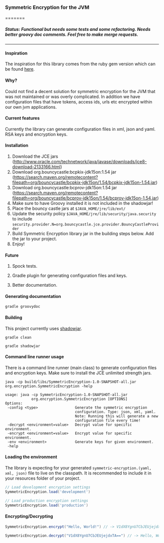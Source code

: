 ### Symmetric Encryption for the JVM
=======

##### Status: Functional but needs some tests and some refactoring. Needs better groovy doc comments. Feel free to make merge requests.
-----------

#### Inspiration

The inspiration for this library comes from the ruby gem version which can be found [here](https://github.com/rocketjob/symmetric-encryption).

#### Why?

Could not find a decent solution for symmetric encryption for the JVM that was not maintained or was overly complicated.
In addition we have configuration files that have tokens, access ids, urls etc encrypted within our own jvm applications.

#### Current features

Currently the library can generate configuration files in xml, json and yaml. RSA keys and encryption keys.
 
#### Installation

1. Download the JCE jars (http://www.oracle.com/technetwork/java/javase/downloads/jce8-download-2133166.html)
2. Download org.bouncycastle:bcpkix-jdk15on:1.54 jar (https://search.maven.org/remotecontent?filepath=org/bouncycastle/bcpkix-jdk15on/1.54/bcpkix-jdk15on-1.54.jar)
3. Download org.bouncycastle:bcprov-jdk15on:1.54 jar (https://search.maven.org/remotecontent?filepath=org/bouncycastle/bcprov-jdk15on/1.54/bcprov-jdk15on-1.54.jar)
4. Make sure to have Groovy installed it is not included in the shadowjar!
5. Place the bouncy castle jars at `$JAVA_HOME/jre/lib/ext/`
6. Update the security policy `$JAVA_HOME/jre/lib/security/java.security` to include `security.provider.N=org.bouncycastle.jce.provider.BouncyCastleProvider`
7. Build Symmetric Encryption library jar in the building steps below. Add the jar to your project.
8. Enjoy!

#### Future

1. Spock tests.

2. Gradle plugin for generating configuration files and keys.

3. Better documentation.

#### Generating documentation

```
gradle groovydoc
```

#### Building

This project currently uses [shadowjar](https://github.com/johnrengelman/shadow).

```
gradle clean

gradle shadowjar
```
 
#### Command line runner usage

There is a command line runner (main class) to generate configuration files and encryption keys. 
Make sure to install the JCE unlimited strength jars.

```
java -cp build/libs/SymmetricEncryption-1.0-SNAPSHOT-all.jar org.encryption.SymmetricEncryption -help

usage: java -cp SymmetricEncryption-1.0-SNAPSHOT-all.jar
            org.encryption.SymmetricEncryption [OPTIONS]
Options:
 -config <type>                 Generate the symmetric encryption
                                configuration. Type: json, xml, yaml.
                                Note: Running this will generate a new
                                configuration file every time!
 -decrypt <environment=value>   Decrypt value for specific environment.
 -encrypt <environment=value>   Encrypt value for specific environment.
 -env <environment>             Generate keys for given environment.
 -help
```


#### Loading the environment
 
The library is expecting for your generated `symmetric-encryption.(yaml, xml, json)` file to live on the classpath. It is recommended to include it in your resources folder of your project.

```groovy
// Load development encryption settings
SymmetricEncryption.load('development')

// Load production encryption settings
SymmetricEncryption.load('production')
```


#### Encrypting/Decrypting

```groovy
SymmetricEncryption.encrypt("Hello, World!") // -> V1dX8YgnU7CbJEUjejdxTA==

SymmetricEncryption.decrypt("V1dX8YgnU7CbJEUjejdxTA==") // -> Hello, World!
```
